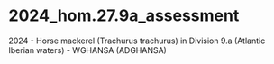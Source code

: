 # 2024_hom.27.9a_assessment
2024 - Horse mackerel (Trachurus trachurus) in Division 9.a (Atlantic Iberian waters) - WGHANSA (ADGHANSA)
